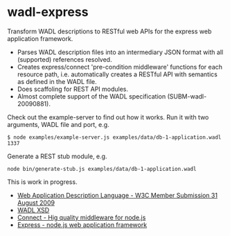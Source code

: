 wadl-express
============

Transform WADL descriptions to RESTful web APIs for the express web application framework.

   * Parses WADL description files into an intermediary JSON format with all (supported) references resolved. 
   * Creates express/connect 'pre-condition middleware' functions for each resource path, i.e. automatically creates a RESTful API with semantics as defined in the WADL file. 
   * Does scaffoling for REST API modules.
   * Almost complete support of the WADL specification (SUBM-wadl-20090881).
  
Check out the example-server to find out how it works. Run it with two arguments, WADL file and port, e.g. 

`$ node examples/example-server.js examples/data/db-1-application.wadl 1337`

Generate a REST stub module, e.g.

`node bin/generate-stub.js examples/data/db-1-application.wadl`

This is work in progress.


   * [Web Application Description Language - W3C Member Submission 31 August 2009](http://www.w3.org/Submission/2009/SUBM-wadl-20090831/)
   * [WADL XSD](http://www.w3.org/Submission/wadl/wadl.xsd)
   * [Connect - Hig quality middleware for node.js](http://www.senchalabs.org/connect/)
   * [Express - node.js web application framework](http://expressjs.com/)
